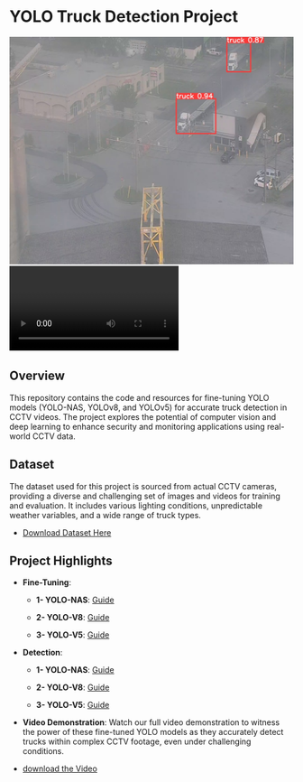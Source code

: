 # YOLO Truck Detection Project

![Truck Detection result](https://github.com/Fatemeh-Farnaghizadeh/Fine-Tuning-YOLOV5-V8-NAS/blob/master/demo_img.jpg)
![Truck Detection Demo](https://github.com/Fatemeh-Farnaghizadeh/Fine-Tuning-YOLOV5-V8-NAS/blob/master/all_yolo.mp4)

## Overview

This repository contains the code and resources for fine-tuning YOLO models (YOLO-NAS, YOLOv8, and YOLOv5) for accurate truck detection in CCTV videos. The project explores the potential of computer vision and deep learning to enhance security and monitoring applications using real-world CCTV data.

## Dataset

The dataset used for this project is sourced from actual CCTV cameras, providing a diverse and challenging set of images and videos for training and evaluation. It includes various lighting conditions, unpredictable weather variables, and a wide range of truck types.

- [Download Dataset Here](https://github.com/Fatemeh-Farnaghizadeh/Fine-Tuning-YOLOV5-V8-NAS/tree/master/Data/TruckDataset)

## Project Highlights

- **Fine-Tuning**:

    - **1- YOLO-NAS**: [Guide](https://github.com/Fatemeh-Farnaghizadeh/Fine-Tuning-YOLOV5-V8-NAS/blob/master/YoloNas_Module/YoloNAS_Train_Guide.docx)

    - **2- YOLO-V8**: [Guide](https://github.com/Fatemeh-Farnaghizadeh/Fine-Tuning-YOLOV5-V8-NAS/blob/master/Yolov8_Module/Yolov8_Trrain_Guide.docx)

    - **3- YOLO-V5**: [Guide](https://github.com/Fatemeh-Farnaghizadeh/Fine-Tuning-YOLOV5-V8-NAS/blob/master/Yolov5_Module/Yolov5_Train_Guide_CLI.docx)

- **Detection**:

    - **1- YOLO-NAS**: [Guide](https://github.com/Fatemeh-Farnaghizadeh/Fine-Tuning-YOLOV5-V8-NAS/blob/master/YoloNas_Module/YoloNAS_Detection_Guide.docx)

    - **2- YOLO-V8**: [Guide](https://github.com/Fatemeh-Farnaghizadeh/Fine-Tuning-YOLOV5-V8-NAS/blob/master/Yolov8_Module/Yolov8_Detection_Guide.docx)

    - **3- YOLO-V5**: [Guide](https://github.com/Fatemeh-Farnaghizadeh/Fine-Tuning-YOLOV5-V8-NAS/blob/master/Yolov5_Module/Yolov5_Detection_Guide.docx)

- **Video Demonstration**: Watch our full video demonstration to witness the power of these fine-tuned YOLO models as they accurately detect trucks within complex CCTV footage, even under challenging conditions.

- [download the Video](http://dmiftp.uqtr.ca/Public/FMeunier/ImagesETVideo/VideoCamions/)

